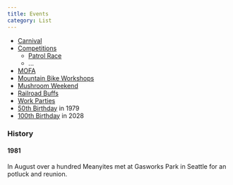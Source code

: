 ```yaml
---
title: Events
category: List
---
```


* [Carnival](Carnival)
* [Competitions](Competitions)
    * [Patrol Race](Patrol-Race)
    * ...
* [MOFA](MOFA)
* [Mountain Bike Workshops](Mountain-Bike-Workshops)
* [Mushroom Weekend](Mushroom-Weekend)
* [Railroad Buffs](Railroad-Buffs)
* [Work Parties](Work-Parties)
* [50th Birthday](50th-Birthday) in 1979
* [100th Birthday](Centennial) in 2028


### History

#### 1981

In August over a hundred Meanyites met at Gasworks Park in Seattle for an potluck and reunion.

